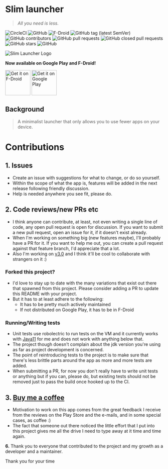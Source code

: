 # Slim launcher
> _All you need is less._

![CircleCI](https://img.shields.io/circleci/build/github/sduduzog/slim-launcher?style=plastic)
![GitHub](https://img.shields.io/github/license/sduduzog/slim-launcher.svg?style=plastic)
![F-Droid](https://img.shields.io/f-droid/v/com.sduduzog.slimlauncher.svg?style=plastic)
![GitHub tag (latest SemVer)](https://img.shields.io/github/tag/sduduzog/slim-launcher.svg?style=plastic)
![GitHub contributors](https://img.shields.io/github/contributors/sduduzog/slim-launcher?style=plastic)
![GitHub pull requests](https://img.shields.io/github/issues-pr/sduduzog/slim-launcher?style=plastic)
![GitHub closed pull requests](https://img.shields.io/github/issues-pr-closed/sduduzog/slim-launcher?style=plastic)
![GitHub stars](https://img.shields.io/github/stars/sduduzog/slim-launcher.svg?style=social)
![GitHub](https://img.shields.io/github/license/sduduzog/slim-launcher?style=plastic)

![Slim Launcher Logo](docs/assets/slim-logo.jpg)

**Now available on Google Play and F-Droid!**

[<img src="https://f-droid.org/badge/get-it-on.png"
     alt="Get it on F-Droid"
     height="80">](https://f-droid.org/packages/com.sduduzog.slimlauncher/)
[<img src="https://play.google.com/intl/en_us/badges/images/generic/en-play-badge.png"
     alt="Get it on Google Play"
     height="80">](https://play.google.com/store/apps/details?id=com.sduduzog.slimlauncher)

## Background
>A minimalist launcher that only allows you to use fewer apps on your device.

# Contributions


## 1. Issues
-  Create an issue with suggestions for what to change, or do so yourself.
- Within the scope of what the app is, features will be added in the next release following friendly discussion.
- Help is needed anywhere you see fit, please do.

## 2. Code reviews/new PRs etc
- I think anyone can contribute, at least, not even writing a single line of code, any open pull request is open for discussion. If you want to submit a new pull request, open an issue for it, 
if it doesn't exist already. 
- When I'm working on something big (new features maybe), I'll probably have a PR for it. If you want to help me out, you can create a pull request against that feature branch, I'd appreciate that a lot.
- Also I'm working on [v3.0](https://github.com/sduduzog/slim-launcher/pull/98) and I think it'll be cool to collaborate with strangers on it :)

### Forked this project?
- I'd love to stay up to date with the many variations that exist out there that spawned from this project. Please consider adding a PR to update this README with your project.
- But it has to at least adhere to the following:
  - It has to be pretty much actively maintained
  - If not distributed on Google Play, it has to be in F-Droid

### Running/Writing tests
- Unit tests use robolectric to run tests on the VM and it currently works with [Java11](https://adoptopenjdk.net/releases.html) for me and does not work with anything below that.
- The project though doesn't complain about the jdk version you're using as far as project development is concerned.
- The point of reintroducing tests to the project is to make sure that there's less brittle parts around the app as more and more tests are added.
- When submitting a PR, for now you don't really have to write unit tests or anything but if you can, please do, but existing tests should not be removed just to pass the build once hooked up to the CI.

## 3. [Buy me a coffee](https://buymeacoff.ee/sduduzog)
- Motivation to work on this app comes from the great feedback I receive from the reviews on the Play Store and the e-mails, and in some special cases, as coffee :)
- The fact that someone out there noticed the little effort that I put into this project gives me all the drive I need to type away at it time and time again.

**6.** Thank you to everyone that contributed to the project and my growth as a developer and a maintainer.

Thank you for your time
